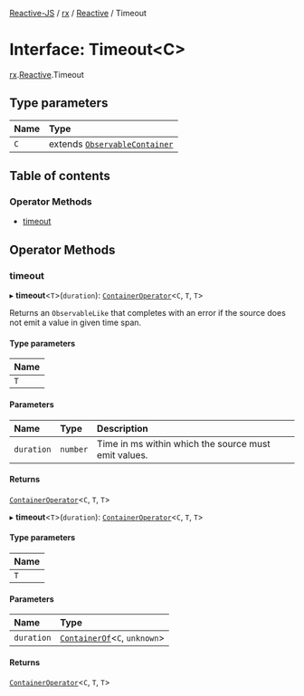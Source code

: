 [Reactive-JS](../README.md) / [rx](../modules/rx.md) / [Reactive](../modules/rx.Reactive.md) / Timeout

# Interface: Timeout<C\>

[rx](../modules/rx.md).[Reactive](../modules/rx.Reactive.md).Timeout

## Type parameters

| Name | Type |
| :------ | :------ |
| `C` | extends [`ObservableContainer`](rx.ObservableContainer.md) |

## Table of contents

### Operator Methods

- [timeout](rx.Reactive.Timeout.md#timeout)

## Operator Methods

### timeout

▸ **timeout**<`T`\>(`duration`): [`ContainerOperator`](../modules/containers.md#containeroperator)<`C`, `T`, `T`\>

Returns an `ObservableLike` that completes with an error if the source
does not emit a value in given time span.

#### Type parameters

| Name |
| :------ |
| `T` |

#### Parameters

| Name | Type | Description |
| :------ | :------ | :------ |
| `duration` | `number` | Time in ms within which the source must emit values. |

#### Returns

[`ContainerOperator`](../modules/containers.md#containeroperator)<`C`, `T`, `T`\>

▸ **timeout**<`T`\>(`duration`): [`ContainerOperator`](../modules/containers.md#containeroperator)<`C`, `T`, `T`\>

#### Type parameters

| Name |
| :------ |
| `T` |

#### Parameters

| Name | Type |
| :------ | :------ |
| `duration` | [`ContainerOf`](../modules/containers.md#containerof)<`C`, `unknown`\> |

#### Returns

[`ContainerOperator`](../modules/containers.md#containeroperator)<`C`, `T`, `T`\>
